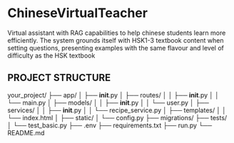 # ChineseVirtualTeacher
Virtual assistant with RAG capabilities to help chinese students learn more efficiently. The system grounds itself with HSK1-3 textbook content when setting questions, presenting examples with the same flavour and level of difficulty as the HSK textbook

## PROJECT STRUCTURE
your_project/
├── app/
│   ├── __init__.py
│   ├── routes/
│   │   ├── __init__.py
│   │   └── main.py
│   ├── models/
│   │   ├── __init__.py
│   │   └── user.py
│   ├── services/
│   │   ├── __init__.py
│   │   └── recipe_service.py
│   ├── templates/
│   │   └── index.html
│   ├── static/
│   └── config.py
├── migrations/
├── tests/
│   └── test_basic.py
├── .env
├── requirements.txt
├── run.py
└── README.md

